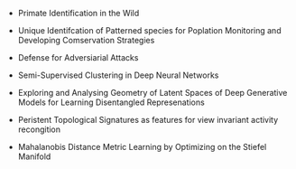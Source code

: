 - Primate Identification in the Wild



- Unique Identifcation of Patterned species for Poplation Monitoring and Developing Comservation Strategies



- Defense for Adversiarial Attacks


- Semi-Supervised Clustering in Deep Neural Networks



- Exploring and Analysing Geometry of Latent Spaces of Deep Generative Models for Learning Disentangled Represenations



- Peristent Topological Signatures as features for view invariant activity recongition



- Mahalanobis Distance Metric Learning by Optimizing on the Stiefel Manifold 


